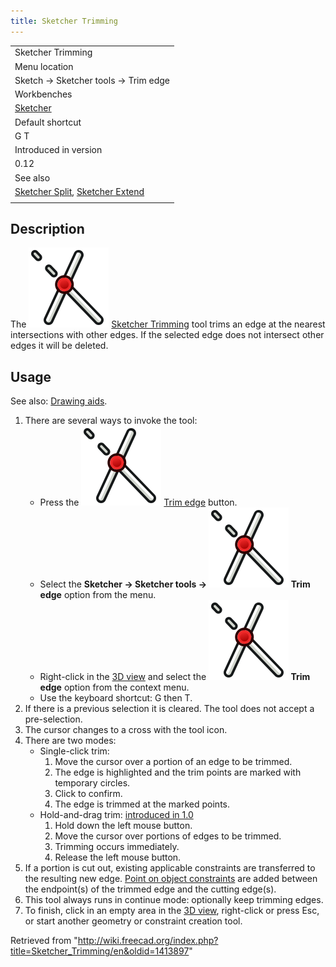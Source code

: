 ```yaml
---
title: Sketcher Trimming
---
```


|                                                                                                           |
| --------------------------------------------------------------------------------------------------------- |
| Sketcher Trimming                                                                                         |
| Menu location                                                                                             |
| Sketch → Sketcher tools → Trim edge                                                                       |
| Workbenches                                                                                               |
| [Sketcher](/Sketcher_Workbench "Sketcher Workbench")                                                      |
| Default shortcut                                                                                          |
| G T                                                                                                       |
| Introduced in version                                                                                     |
| 0.12                                                                                                      |
| See also                                                                                                  |
| [Sketcher Split](/Sketcher_Split "Sketcher Split"), [Sketcher Extend](/Sketcher_Extend "Sketcher Extend") |
|                                                                                                           |

## Description

The ![](/src/assets/images/Sketcher_Trimming.svg) [Sketcher Trimming](/Sketcher_Trimming "Sketcher Trimming") tool trims an edge at the nearest intersections with other edges. If the selected edge does not intersect other edges it will be deleted.

## Usage

See also: [Drawing aids](/Sketcher_Workbench#Drawing_aids "Sketcher Workbench").

1. There are several ways to invoke the tool:
   - Press the ![](/src/assets/images/Sketcher_Trimming.svg) [Trim edge](/Sketcher_Trimming "Sketcher Trimming") button.
   - Select the **Sketcher → Sketcher tools → ![](/src/assets/images/Sketcher_Trimming.svg) Trim edge** option from the menu.
   - Right-click in the [3D view](/3D_view "3D view") and select the **![](/src/assets/images/Sketcher_Trimming.svg) Trim edge** option from the context menu.
   - Use the keyboard shortcut: G then T.
2. If there is a previous selection it is cleared. The tool does not accept a pre-selection.
3. The cursor changes to a cross with the tool icon.
4. There are two modes:
   - Single-click trim:
     1. Move the cursor over a portion of an edge to be trimmed.
     2. The edge is highlighted and the trim points are marked with temporary circles.
     3. Click to confirm.
     4. The edge is trimmed at the marked points.
   - Hold-and-drag trim: [introduced in 1.0](/Release_notes_1.0 "Release notes 1.0")
     1. Hold down the left mouse button.
     2. Move the cursor over portions of edges to be trimmed.
     3. Trimming occurs immediately.
     4. Release the left mouse button.
5. If a portion is cut out, existing applicable constraints are transferred to the resulting new edge. [Point on object constraints](/Sketcher_ConstrainPointOnObject "Sketcher ConstrainPointOnObject") are added between the endpoint(s) of the trimmed edge and the cutting edge(s).
6. This tool always runs in continue mode: optionally keep trimming edges.
7. To finish, click in an empty area in the [3D view](/3D_view "3D view"), right-click or press Esc, or start another geometry or constraint creation tool.

Retrieved from "<http://wiki.freecad.org/index.php?title=Sketcher_Trimming/en&oldid=1413897>"
